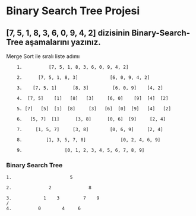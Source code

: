 # Binary Search Tree Projesi

## **[7, 5, 1, 8, 3, 6, 0, 9, 4, 2] dizisinin Binary-Search-Tree aşamalarını yazınız.**

Merge Sort ile sıralı liste adımı

```
    1.          [7, 5, 1, 8, 3, 6, 0, 9, 4, 2]

    2.      [7, 5, 1, 8, 3]            [6, 0, 9, 4, 2]

    3.    [7, 5, 1]      [8, 3]         [6, 0, 9]    [4, 2]

    4.  [7, 5]    [1]   [8]   [3]     [6, 0]    [9]  [4]  [2]

    5. [7]   [5]  [1]  [8]     [3]   [6]  [0]  [9]   [4]   [2]

    6.   [5, 7]  [1]      [3, 8]      [0, 6]  [9]     [2, 4]

    7.     [1, 5, 7]     [3, 8]        [0, 6, 9]     [2, 4]

    8.         [1, 3, 5, 7, 8]             [0, 2, 4, 6, 9]

    9.                [0, 1, 2, 3, 4, 5, 6, 7, 8, 9]
```

### Binary Search Tree

```
1.                      5

2.              2              8

3.            1    3         7    9
/
4.          0        4     6
```
